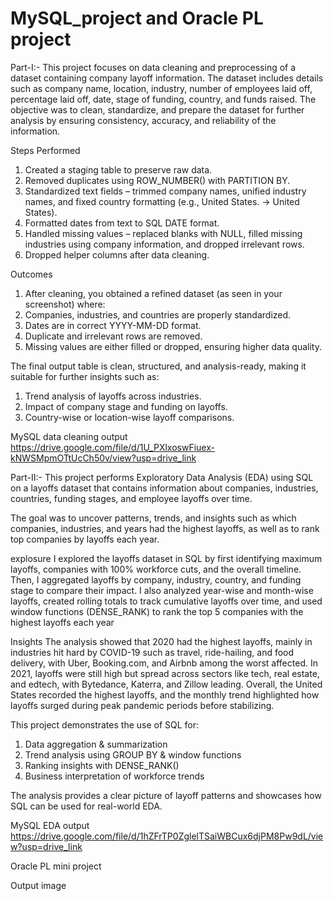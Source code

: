 # MySQL_project and Oracle PL project

Part-I:- This project focuses on data cleaning and preprocessing of a dataset containing company layoff information. The dataset includes details such as company name, location, industry, number of employees laid off, percentage laid off, date, stage of funding, country, and funds raised.
The objective was to clean, standardize, and prepare the dataset for further analysis by ensuring consistency, accuracy, and reliability of the information.

Steps Performed
1. Created a staging table to preserve raw data.
2. Removed duplicates using ROW_NUMBER() with PARTITION BY.
3. Standardized text fields – trimmed company names, unified industry names, and fixed country formatting (e.g., United States. → United States).
4. Formatted dates from text to SQL DATE format.
5. Handled missing values – replaced blanks with NULL, filled missing industries using company information, and dropped irrelevant rows.
6. Dropped helper columns after data cleaning.

Outcomes
1. After cleaning, you obtained a refined dataset (as seen in your screenshot) where:
2. Companies, industries, and countries are properly standardized.
3. Dates are in correct YYYY-MM-DD format.
4. Duplicate and irrelevant rows are removed.
5. Missing values are either filled or dropped, ensuring higher data quality.

The final output table is clean, structured, and analysis-ready, making it suitable for further insights such as:
1. Trend analysis of layoffs across industries.
2. Impact of company stage and funding on layoffs.
3. Country-wise or location-wise layoff comparisons.

MySQL data cleaning output 
https://drive.google.com/file/d/1U_PXlxoswFiuex-kNWSMpmOTtUcCh50v/view?usp=drive_link

Part-II:- This project performs Exploratory Data Analysis (EDA) using SQL on a layoffs dataset that contains information about companies, industries, countries, funding stages, and employee layoffs over time.

The goal was to uncover patterns, trends, and insights such as which companies, industries, and years had the highest layoffs, as well as to rank top companies by layoffs each year.

explosure
I explored the layoffs dataset in SQL by first identifying maximum layoffs, companies with 100% workforce cuts, and the overall timeline. Then, I aggregated layoffs by company, industry, country, and funding stage to compare their impact. I also analyzed year-wise and month-wise layoffs, created rolling totals to track cumulative layoffs over time, and used window functions (DENSE_RANK) to rank the top 5 companies with the highest layoffs each year

Insights
The analysis showed that 2020 had the highest layoffs, mainly in industries hit hard by COVID-19 such as travel, ride-hailing, and food delivery, with Uber, Booking.com, and Airbnb among the worst affected. In 2021, layoffs were still high but spread across sectors like tech, real estate, and edtech, with Bytedance, Katerra, and Zillow leading. Overall, the United States recorded the highest layoffs, and the monthly trend highlighted how layoffs surged during peak pandemic periods before stabilizing.

This project demonstrates the use of SQL for:
1. Data aggregation & summarization
2. Trend analysis using GROUP BY & window functions
3. Ranking insights with DENSE_RANK()
4. Business interpretation of workforce trends

The analysis provides a clear picture of layoff patterns and showcases how SQL can be used for real-world EDA.

MySQL EDA output
https://drive.google.com/file/d/1hZFrTP0ZglelTSaiWBCux6djPM8Pw9dL/view?usp=drive_link

Oracle PL mini project 



Output image


